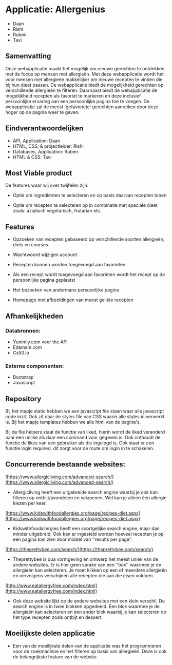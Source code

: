 # Applicatie: Allergenius

- Daan
- Rishi
- Ruben
- Tavi 

## Samenvatting

Onze webapplicatie maakt het mogelijk om nieuwe gerechten te ontdekken met de focus op mensen met allergieën. Met deze webapplicatie wordt het voor mensen met allergieën makkelijker om nieuwe recepten te vinden die bij hun dieet passen. De webapplicatie biedt de mogelijkheid gerechten op verschillende allergieën te filteren. Daarnaast biedt de webapplicatie de mogelijkheid recepten als favoriet te markeren en deze inclusief persoonlijke ervaring aan een persoonlijke pagina toe te voegen. De webapplicatie zal de meest 'gefavoriete’ gerechten aanreiken door deze hoger op de pagina weer te geven.

## Eindverantwoordelijken

- API, Application: Daan
- HTML, CSS, & projectleider: Rishi
- Databases, Application: Ruben
- HTML & CSS: Tavi



## Most Viable  product
De features waar wij over twijfelen zijn:

-   Optie om ingrediënten te selecteren en op basis daarvan recepten tonen

-   Optie om recepten te selecteren op in combinatie met speciale dieet zoals: aziatisch  vegetarisch, frutarian etc.

## Features

-   Opzoeken van recepten gebaseerd op verschillende soorten allergieën, diets en courses. 

-   Wachtwoord wijzigen account

-   Recepten kunnen worden toegevoegd aan favorieten

-   Als een recept wordt toegevoegd aan favorieten wordt het recept op de persoonlijke pagina geplaatst

-   Het bezoeken van andermans persoonlijke pagina

-   Homepage met afbeeldingen van meest gelikte recepten

## Afhankelijkheden

### Databronnen:
-   Yummly.com voor the API
-   Edamam.com
-   Cs50.io


### Externe componenten:

-   Bootstrap
-   Javascript

## Repository

Bij het mapje static hebben we een javascript file staan waar alle javascript code inzit. Ook zit daar de styles file van CSS waarin alle styles in verwerkt is. 
Bij het mapje templates hebben we alle html van de pagina's. 

Bij de file helpers staat de functie van liked, hierin wordt de liked veranderd naar een unlike als daar een command voor gegeven is. Ook onthoudt de functie de likes van een gebruiker als die ingelogd is. Ook staat er een functie login required, dit zorgt voor de route om login in te schakelen. 

## Concurrerende bestaande websites:
[https://www.allergicliving.com/advanced-search/](https://www.allergicliving.com/advanced-search/)

-   Allergicliving heeft een uitgebreide search engine waarbij je ook kan filteren op ontbijt/avondeten en seizoenen. Wel kan je alleen één allergie kiezen per keer.


[https://www.kidswithfoodallergies.org/page/recipes-diet.aspx](https://www.kidswithfoodallergies.org/page/recipes-diet.aspx)

-   Kidswithfoodallergies heeft een soortgelijke search engine, maar dan minder uitgebreid. Ook kan er ingesteld worden hoeveel recepten je op een pagina kan zien door middel van ‘'results per page’'.


[https://theprettybee.com/search/](https://theprettybee.com/search/)

-   Theprettybee is qua vormgeving en ontwerp het meest uniek van de andere websites. Er is hier geen sprake van een ‘'box’' waarmee je de allergieën kan selecteren. Je moet klikken op een of meerdere allergieën en vervolgens verschijnen alle recepten die aan die eisen voldoen.


[http://www.eatallergyfree.com/index.html](http://www.eatallergyfree.com/index.html)

-   Ook deze website lijkt op de andere websites met een klein verschil. De search engine is in twee blokken opgedeeld. Een blok waarmee je de allergieën kan selecteren en een ander blok waarbij je kan selecteren op het type recepten zoals ontbijt en dessert.

## Moeilijkste delen applicatie

-   Een van de moeilijkste delen van de applicatie was het programmeren voor de zoekmachine en het filteren op basis van allergieën.
Deze is ook de belangrijkste feature van de website.

